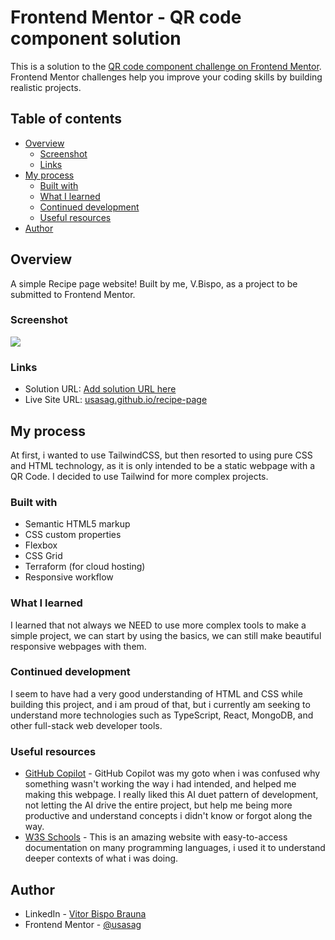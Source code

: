 # Frontend Mentor - QR code component solution

This is a solution to the [QR code component challenge on Frontend Mentor](https://www.frontendmentor.io/challenges/qr-code-component-iux_sIO_H). Frontend Mentor challenges help you improve your coding skills by building realistic projects. 

## Table of contents

- [Overview](#overview)
  - [Screenshot](#screenshot)
  - [Links](#links)
- [My process](#my-process)
  - [Built with](#built-with)
  - [What I learned](#what-i-learned)
  - [Continued development](#continued-development)
  - [Useful resources](#useful-resources)
- [Author](#author)

## Overview

A simple Recipe page website! Built by me, V.Bispo, as a project to be submitted to Frontend Mentor.

### Screenshot

![](./screenshot.png)

### Links

- Solution URL: [Add solution URL here](https://your-solution-url.com)
- Live Site URL: [usasag.github.io/recipe-page](https://usasag.github.io/recipe-page)

## My process

At first, i wanted to use TailwindCSS, but then resorted to using pure CSS and HTML technology, as it is only intended to be a static webpage with a QR Code. I decided to use Tailwind for more complex projects.

### Built with

- Semantic HTML5 markup
- CSS custom properties
- Flexbox
- CSS Grid
- Terraform (for cloud hosting)
- Responsive workflow

### What I learned

I learned that not always we NEED to use more complex tools to make a simple project, we can start by using the basics, we can still make beautiful responsive webpages with them.

### Continued development

I seem to have had a very good understanding of HTML and CSS while building this project, and i am proud of that, but i currently am seeking to understand more technologies such as TypeScript, React, MongoDB, and other full-stack web developer tools.

### Useful resources

- [GitHub Copilot](https://github.com/features/copilot) - GitHub Copilot was my goto when i was confused why something wasn't working the way i had intended, and helped me making this webpage. I really liked this AI duet pattern of development, not letting the AI drive the entire project, but help me being more productive and understand concepts i didn't know or forgot along the way.
- [W3S Schools](https://www.w3schools.com/html/default.asp) - This is an amazing website with easy-to-access documentation on many programming languages, i used it to understand deeper contexts of what i was doing.

## Author

- LinkedIn - [Vitor Bispo Brauna](https://www.linkedin.com/in/vitor-bispo-bra%C3%BAna-a2b45714b/)
- Frontend Mentor - [@usasag](https://www.frontendmentor.io/profile/usasag)
